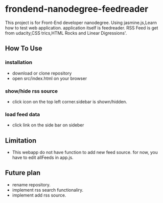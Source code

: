 
# frondend-nanodegree-feedreader
This project is for Front-End developer nanodegree.
Using jasmine.js,Learn how to test web application.
application itself is feedreader.
RSS Feed is get from udacity,CSS trics,HTML Rocks and Linear Digressions'.

## How To Use
### installation
* download or clone repository
* open src/index.html on your browser

### show/hide rss source
* click icon on the top left corner.sidebar is shown/hidden.

### load feed data
* click link on the side bar on sideber

## Limitation
* This webapp do not have function to add new feed source. for now, you have to edit allFeeds in app.js.

## Future plan
* rename repository.
* implement rss search functionaliry.
* implement add rss source.
